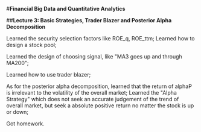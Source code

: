 #**Financial Big Data and Quantitative Analytics**

##**Lecture 3: Basic Strategies, Trader Blazer and Posterior Alpha Decomposition**

Learned the security selection factors like ROE_q, ROE_ttm; Learned how to design a stock pool;

Learned the design of choosing signal, like "MA3 goes up and through MA200";

Learned how to use trader blazer;

As for the posterior alpha decomposition, learned that the return of alphaP is irrelevant to the volatility of the overall market; Learned the "Alpha Strategy" which does not seek an accurate judgement of the trend of overall market, but seek a absolute positive return no matter the stock is up or down;

Got homework.
